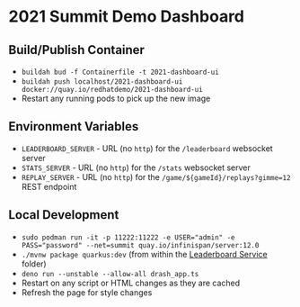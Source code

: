 # 2021 Summit Demo Dashboard

## Build/Publish Container

* `buildah bud -f Containerfile -t 2021-dashboard-ui`
* `buildah push localhost/2021-dashboard-ui docker://quay.io/redhatdemo/2021-dashboard-ui`
* Restart any running pods to pick up the new image

## Environment Variables

* `LEADERBOARD_SERVER` - URL (no `http`) for the `/leaderboard` websocket server
* `STATS_SERVER` - URL (no `http`) for the `/stats` websocket server
* `REPLAY_SERVER` - URL (no `http`) for the `/game/${gameId}/replays?gimme=12` REST endpoint

## Local Development

* `sudo podman run -it -p 11222:11222 -e USER="admin" -e PASS="password" --net=summit quay.io/infinispan/server:12.0`
* `./mvnw package quarkus:dev` (from within the [Leaderboard Service](https://github.com/rhdemo/2021-leaderboard-service) folder)
* `deno run --unstable --allow-all drash_app.ts`
* Restart on any script or HTML changes as they are cached
* Refresh the page for style changes
